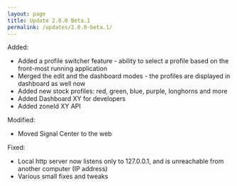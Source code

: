 ```yaml
---
layout: page
title: Update 2.0.0 Beta.1
permalink: /updates/2.0.0-beta.1/
---
```


Added:
* Added a profile switcher feature - ability to select a profile based on the front-most running application
* Merged the edit and the dashboard modes - the profiles are displayed in dashboard as well now
* Added new stock profiles: red, green, blue, purple, longhorns and more
* Added Dashboard XY for developers
* Added zoneId XY API 

Modified:
* Moved Signal Center to the web

Fixed:
* Local http server now listens only to 127.0.0.1, and is unreachable from another computer (IP address)
* Various small fixes and tweaks
